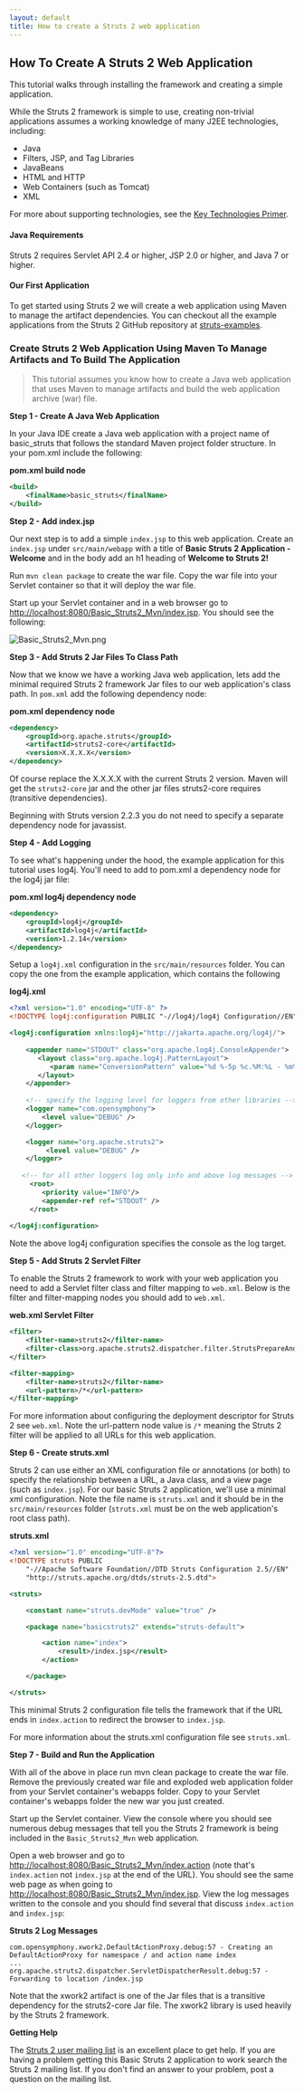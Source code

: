 ```yaml
---
layout: default
title: How to create a Struts 2 web application
---
```

## How To Create A Struts 2 Web Application

This tutorial walks through installing the framework and creating a simple application.

<div class="alert alert-block alert-error">

While the Struts 2 framework is simple to use, creating non-trivial applications assumes a working knowledge 
of many J2EE technologies, including:

  <ul>
    <li>Java</li>
    <li>Filters, JSP, and Tag Libraries</li>
    <li>JavaBeans</li>
    <li>HTML and HTTP</li>
    <li>Web Containers (such as Tomcat)</li>
    <li>XML</li>
  </ul> 

</div>

<i class="glyphicon glyphicon-info-sign alert-info" aria-hidden="true"></i> For more about supporting technologies, 
see the [Key Technologies Primer](/primer.html). 

#### Java Requirements

Struts 2 requires Servlet API 2.4 or higher, JSP 2.0 or higher, and Java 7 or higher.

#### Our First Application

To get started using Struts 2 we will create a web application using Maven to manage the artifact dependencies.
You can checkout all the example applications from the Struts 2 GitHub repository 
at [struts-examples](https://github.com/apache/struts-examples).

### Create Struts 2 Web Application Using Maven To Manage Artifacts and To Build The Application

> This tutorial assumes you know how to create a Java web application that uses Maven to manage artifacts and build 
the web application archive (war) file.

__Step 1 - Create A Java Web Application__

In your Java IDE create a Java web application with a project name of basic_struts that follows the standard Maven
project folder structure. In your pom.xml include the following:

**pom.xml build node**

```xml
<build>
    <finalName>basic_struts</finalName>
</build>
```

__Step 2 - Add index.jsp__

Our next step is to add a simple `index.jsp` to this web application. Create an `index.jsp` under `src/main/webapp`
with a title of __Basic Struts 2 Application - Welcome__ and in the body add an h1 heading of __Welcome to Struts 2!__

Run `mvn clean package` to create the war file. Copy the war file into your Servlet container so that it will deploy the war file.

Start up your Servlet container and in a web browser go to [http://localhost:8080/Basic_Struts2_Mvn/index.jsp](http://localhost:8080/Basic_Struts2_Mvn/index.jsp). 
You should see the following:

![Basic_Struts2_Mvn.png](attachments/att14974992_Basic_Struts2_Mvn.png)

__Step 3 - Add Struts 2 Jar Files To Class Path__

Now that we know we have a working Java web application, lets add the minimal required Struts 2 framework Jar files 
to our web application's class path. In `pom.xml` add the following dependency node:

**pom.xml dependency node**

```xml
<dependency>
    <groupId>org.apache.struts</groupId>
    <artifactId>struts2-core</artifactId>
    <version>X.X.X.X</version>
</dependency>
```

Of course replace the X.X.X.X with the current Struts 2 version. Maven will get the `struts2-core` jar and the other jar 
files struts2-core requires (transitive dependencies). 

<i class="glyphicon glyphicon-info-sign alert-info" aria-hidden="true"></i> Beginning with Struts version 2.2.3 
you do not need to specify a separate dependency node for javassist.

__Step 4 - Add Logging__

To see what's happening under the hood, the example application for this tutorial uses log4j. You'll need to add to pom.xml a dependency node for the log4j jar file:

**pom.xml log4j dependency node**

```xml
<dependency>
    <groupId>log4j</groupId>
    <artifactId>log4j</artifactId>
    <version>1.2.14</version>
</dependency>
```

Setup a `log4j.xml` configuration in the `src/main/resources` folder. You can copy the one from the example application, 
which contains the following

**log4j.xml**

```xml
<?xml version="1.0" encoding="UTF-8" ?>
<!DOCTYPE log4j:configuration PUBLIC "-//log4j/log4j Configuration//EN" "log4j.dtd">

<log4j:configuration xmlns:log4j="http://jakarta.apache.org/log4j/">
    
    <appender name="STDOUT" class="org.apache.log4j.ConsoleAppender">
       <layout class="org.apache.log4j.PatternLayout"> 
          <param name="ConversionPattern" value="%d %-5p %c.%M:%L - %m%n"/> 
       </layout> 
    </appender>
 
    <!-- specify the logging level for loggers from other libraries -->
    <logger name="com.opensymphony">
    	<level value="DEBUG" />
    </logger>

    <logger name="org.apache.struts2">
    	 <level value="DEBUG" />
    </logger>
  
   <!-- for all other loggers log only info and above log messages -->
     <root>
        <priority value="INFO"/> 
        <appender-ref ref="STDOUT" /> 
     </root> 
    
</log4j:configuration> 
```

Note the above log4j configuration specifies the console as the log target.

__Step 5 - Add Struts 2 Servlet Filter__

To enable the Struts 2 framework to work with your web application you need to add a Servlet filter class and filter 
mapping to `web.xml`. Below is the filter and filter-mapping nodes you should add to `web.xml`.

**web.xml Servlet Filter**

```xml
<filter>
    <filter-name>struts2</filter-name>
    <filter-class>org.apache.struts2.dispatcher.filter.StrutsPrepareAndExecuteFilter</filter-class>
</filter>

<filter-mapping>
    <filter-name>struts2</filter-name>
    <url-pattern>/*</url-pattern>
</filter-mapping>
```

For more information about configuring the deployment descriptor for Struts 2 see `web.xml`. Note the url-pattern node 
value is `/*` meaning the Struts 2 filter will be applied to all URLs for this web application.

__Step 6 - Create struts.xml__

Struts 2 can use either an XML configuration file or annotations (or both) to specify the relationship between a URL, 
a Java class, and a view page (such as `index.jsp`). For our basic Struts 2 application, we'll use a minimal xml 
configuration. Note the file name is `struts.xml` and it should be in the `src/main/resources` folder (`struts.xml` 
must be on the web application's root class path).

**struts.xml**

```xml
<?xml version="1.0" encoding="UTF-8"?>
<!DOCTYPE struts PUBLIC
    "-//Apache Software Foundation//DTD Struts Configuration 2.5//EN"
    "http://struts.apache.org/dtds/struts-2.5.dtd">

<struts>

    <constant name="struts.devMode" value="true" />

    <package name="basicstruts2" extends="struts-default">

        <action name="index">
            <result>/index.jsp</result>
        </action>

    </package>

</struts>
```

This minimal Struts 2 configuration file tells the framework that if the URL ends in `index.action` to redirect 
the browser to `index.jsp`.

For more information about the struts.xml configuration file see `struts.xml`.

__Step 7 - Build and Run the Application__

With all of the above in place run mvn clean package to create the war file. Remove the previously created war file 
and exploded web application folder from your Servlet container's webapps folder. Copy to your Servlet container's webapps 
folder the new war you just created.

Start up the Servlet container. View the console where you should see numerous debug messages that tell you 
the Struts 2 framework is being included in the `Basic_Struts2_Mvn` web application.

Open a web browser and go to [http://localhost:8080/Basic_Struts2_Mvn/index.action](http://localhost:8080/Basic_Struts2_Mvn/index.action) 
(note that's `index.action` not `index.jsp` at the end of the URL). You should see the same web page as when going to 
[http://localhost:8080/Basic_Struts2_Mvn/index.jsp](http://localhost:8080/Basic_Struts2_Mvn/index.jsp). View the log 
messages written to the console and you should find several that discuss `index.action` and `index.jsp`:

**Struts 2 Log Messages**

```
com.opensymphony.xwork2.DefaultActionProxy.debug:57 - Creating an DefaultActionProxy for namespace / and action name index
...
org.apache.struts2.dispatcher.ServletDispatcherResult.debug:57 - Forwarding to location /index.jsp
```

Note that the xwork2 artifact is one of the Jar files that is a transitive dependency for the struts2-core Jar file. 
The xwork2 library is used heavily by the Struts 2 framework.

__Getting Help__

The [Struts 2 user mailing list](/mail.html) is an excellent place to get help.  If you are having a problem getting 
this Basic Struts 2 application to work search the Struts 2 mailing list. If you don't find an answer to your problem, 
post a question on the mailing list.  
